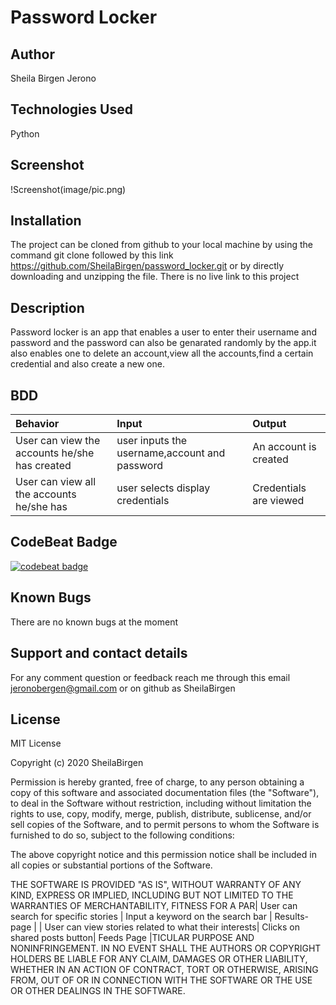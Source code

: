 # Password Locker

## Author
Sheila Birgen Jerono

## Technologies Used
Python

## Screenshot
!Screenshot(image/pic.png)

## Installation
The project can be cloned from github to your local machine by using the command git clone followed by this link https://github.com/SheilaBirgen/password_locker.git or by directly downloading and unzipping the file.
There is no live link to this project

## Description
Password locker is an app that enables a user to enter their username and password and the password can also be genarated randomly by the app.it also enables one to delete an account,view all the accounts,find a certain credential and also create a new one.
## BDD
| Behavior | Input    | Output   |
| :------------- | :------------- | :------------- |
| User can view the accounts he/she has created| user inputs the username,account and password  |An account is created |#
| User can view all the accounts he/she has |user selects display credentials| Credentials are viewed|

## CodeBeat Badge
[![codebeat badge](https://codebeat.co/badges/62815a38-a4e1-44db-81b1-a98fe8b5ab8a)](https://codebeat.co/projects/github-com-sheilabirgen-password_locker-feature)

## Known Bugs
There are no known bugs at the moment

## Support and contact details

For any comment question or feedback reach me through this email jeronobergen@gmail.com or on github as SheilaBirgen


## License

MIT License

Copyright (c) 2020 SheilaBirgen

Permission is hereby granted, free of charge, to any person obtaining a copy
of this software and associated documentation files (the "Software"), to deal
in the Software without restriction, including without limitation the rights
to use, copy, modify, merge, publish, distribute, sublicense, and/or sell
copies of the Software, and to permit persons to whom the Software is
furnished to do so, subject to the following conditions:

The above copyright notice and this permission notice shall be included in all
copies or substantial portions of the Software.

THE SOFTWARE IS PROVIDED "AS IS", WITHOUT WARRANTY OF ANY KIND, EXPRESS OR
IMPLIED, INCLUDING BUT NOT LIMITED TO THE WARRANTIES OF MERCHANTABILITY,
FITNESS FOR A PAR| User can search for specific stories | Input a keyword on the search bar | Results-page |
| User can view stories related to what their interests| Clicks on shared posts button| Feeds Page |TICULAR PURPOSE AND NONINFRINGEMENT. IN NO EVENT SHALL THE
AUTHORS OR COPYRIGHT HOLDERS BE LIABLE FOR ANY CLAIM, DAMAGES OR OTHER
LIABILITY, WHETHER IN AN ACTION OF CONTRACT, TORT OR OTHERWISE, ARISING FROM,
OUT OF OR IN CONNECTION WITH THE SOFTWARE OR THE USE OR OTHER DEALINGS IN THE
SOFTWARE.